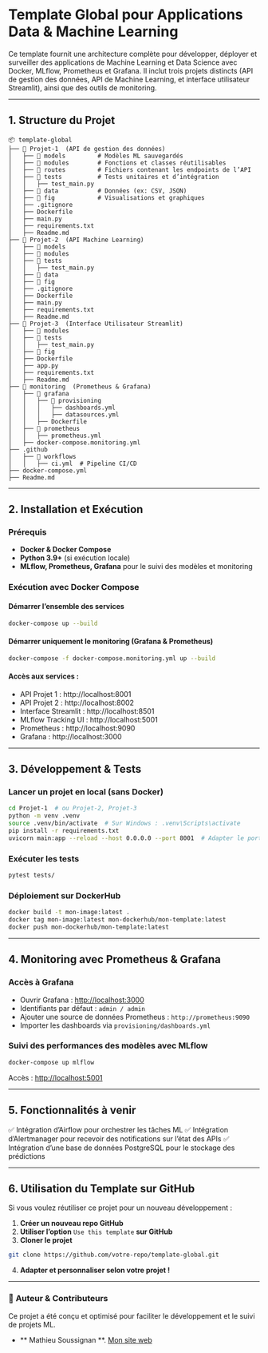 # Template Global pour Applications Data & Machine Learning

Ce template fournit une architecture complète pour développer, déployer et surveiller des applications de Machine Learning et Data Science avec Docker, MLflow, Prometheus et Grafana. Il inclut trois projets distincts (API de gestion des données, API de Machine Learning, et interface utilisateur Streamlit), ainsi que des outils de monitoring.

---

## 1. Structure du Projet

```
📦 template-global
├── 📂 Projet-1  (API de gestion des données)
│   ├── 📂 models         # Modèles ML sauvegardés
│   ├── 📂 modules        # Fonctions et classes réutilisables
│   ├── 📂 routes         # Fichiers contenant les endpoints de l’API
│   ├── 📂 tests          # Tests unitaires et d’intégration
│   │   ├── test_main.py
│   ├── 📂 data           # Données (ex: CSV, JSON)
│   ├── 📂 fig            # Visualisations et graphiques
│   ├── .gitignore
│   ├── Dockerfile
│   ├── main.py
│   ├── requirements.txt
│   ├── Readme.md
├── 📂 Projet-2  (API Machine Learning)
│   ├── 📂 models
│   ├── 📂 modules
│   ├── 📂 tests
│   │   ├── test_main.py
│   ├── 📂 data
│   ├── 📂 fig
│   ├── .gitignore
│   ├── Dockerfile
│   ├── main.py
│   ├── requirements.txt
│   ├── Readme.md
├── 📂 Projet-3  (Interface Utilisateur Streamlit)
│   ├── 📂 modules
│   ├── 📂 tests
│   │   ├── test_main.py
│   ├── 📂 fig
│   ├── Dockerfile
│   ├── app.py
│   ├── requirements.txt
│   ├── Readme.md
├── 📂 monitoring  (Prometheus & Grafana)
│   ├── 📂 grafana
│   │   ├── 📂 provisioning
│   │   │   ├── dashboards.yml
│   │   │   ├── datasources.yml
│   │   ├── Dockerfile
│   ├── 📂 prometheus
│   │   ├── prometheus.yml
│   ├── docker-compose.monitoring.yml
├── .github
│   ├── 📂 workflows
│   │   ├── ci.yml  # Pipeline CI/CD
├── docker-compose.yml
├── Readme.md
```

---

## 2. Installation et Exécution

### **Prérequis**
- **Docker & Docker Compose**
- **Python 3.9+** (si exécution locale)
- **MLflow, Prometheus, Grafana** pour le suivi des modèles et monitoring

### **Exécution avec Docker Compose**

#### **Démarrer l’ensemble des services**
```sh
docker-compose up --build
```

#### **Démarrer uniquement le monitoring (Grafana & Prometheus)**
```sh
docker-compose -f docker-compose.monitoring.yml up --build
```

#### **Accès aux services :**
- API Projet 1 : http://localhost:8001
- API Projet 2 : http://localhost:8002
- Interface Streamlit : http://localhost:8501
- MLflow Tracking UI : http://localhost:5001
- Prometheus : http://localhost:9090
- Grafana : http://localhost:3000

---

## 3. Développement & Tests

### **Lancer un projet en local (sans Docker)**
```sh
cd Projet-1  # ou Projet-2, Projet-3
python -m venv .venv
source .venv/bin/activate  # Sur Windows : .venv\Scripts\activate
pip install -r requirements.txt
uvicorn main:app --reload --host 0.0.0.0 --port 8001  # Adapter le port selon le projet
```

### **Exécuter les tests**
```sh
pytest tests/
```

### **Déploiement sur DockerHub**
```sh
docker build -t mon-image:latest .
docker tag mon-image:latest mon-dockerhub/mon-template:latest
docker push mon-dockerhub/mon-template:latest
```

---

## 4. Monitoring avec Prometheus & Grafana

### **Accès à Grafana**
- Ouvrir Grafana : [http://localhost:3000](http://localhost:3000)
- Identifiants par défaut : `admin / admin`
- Ajouter une source de données Prometheus : `http://prometheus:9090`
- Importer les dashboards via `provisioning/dashboards.yml`

### **Suivi des performances des modèles avec MLflow**
```sh
docker-compose up mlflow
```
Accès : [http://localhost:5001](http://localhost:5001)

---

## 5. Fonctionnalités à venir
✅ Intégration d’Airflow pour orchestrer les tâches ML
✅ Intégration d’Alertmanager pour recevoir des notifications sur l’état des APIs
✅ Intégration d’une base de données PostgreSQL pour le stockage des prédictions

---

## 6. Utilisation du Template sur GitHub
Si vous voulez réutiliser ce projet pour un nouveau développement :
1. **Créer un nouveau repo GitHub**
2. **Utiliser l’option** `Use this template` **sur GitHub**
3. **Cloner le projet**
```sh
git clone https://github.com/votre-repo/template-global.git
```
4. **Adapter et personnaliser selon votre projet !**

---

### 📌 **Auteur & Contributeurs**
Ce projet a été conçu et optimisé pour faciliter le développement et le suivi de projets ML.
- ** Mathieu Soussignan **. [Mon site web](https://www.mathieu-soussignan.com)